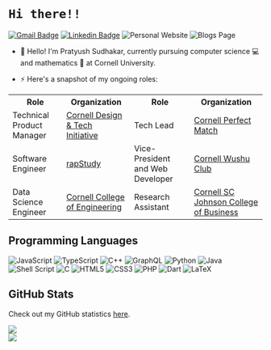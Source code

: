 # `Hi there!!`
[![Gmail Badge](https://img.shields.io/badge/-Gmail-c14438?style=flat-square&logo=Gmail&logoColor=white&link=mailto:ps2245@cornell.edu)](mailto:me@pratyushsudhakar.com) 
[![Linkedin Badge](https://img.shields.io/badge/-Linkedin-4169E1?style=flat-square&logo=Linkedin&logoColor=white&&link=https://www.linkedin.com/in/pratyushsudhakar/)](https://www.linkedin.com/in/pratyushsudhakar/)
![Personal Website](https://img.shields.io/badge/-Website-red?style=flat-square&color=%23FF8800&link=https%3A%2F%2Fpratyushsudhakar.com%2F)
![Blogs Page](https://img.shields.io/badge/-Blogs-red?style=flat-square&color=%2#D1AB66&link=https%3A%2F%2Fprivate.pratyushsudhakar.com%2F)

- 👋 Hello! I'm Pratyush Sudhakar, currently pursuing computer science :computer: and mathematics :abacus: at Cornell University.

- ⚡ Here's a snapshot of my ongoing roles:

<table width="100vw">
  <tr>
    <th>Role</th>
    <th>Organization</th>
    <th>Role</th>
    <th>Organization</th>
  </tr>
  <tr>
    <td>Technical Product Manager</td>
    <td><a href="https://www.cornelldti.org/">Cornell Design & Tech Initiative</a></td>
    <td>Tech Lead</td>
    <td><a href="https://perfectmatch.ai/">Cornell Perfect Match</a></td>
  </tr>
  <tr>
    <td>Software Engineer</td>
    <td><a href="https://rapstudy.com/">rapStudy</a></td>
    <td>Vice-President and Web Developer</td>
    <td><a href="https://cornellwushu.github.io/">Cornell Wushu Club</a></td>
  </tr>
  <tr>
    <td>Data Science Engineer</td>
    <td><a href="https://strategicplan.engineering.cornell.edu/community/innovation-entrepreneurship/">Cornell College of Engineering</a></td>
    <td>Research Assistant</td>
    <td><a href="https://business.cornell.edu/">Cornell SC Johnson College of Business</a></td>
  </tr>
</table>

## Programming Languages
![JavaScript](https://img.shields.io/badge/-JavaScript-%23323330?style=for-the-badge&logo=javascript&logoColor=%23F7DF1E)
![TypeScript](https://img.shields.io/badge/-TypeScript-%23007ACC?style=for-the-badge&logo=typescript&logoColor=white)
![C++](https://img.shields.io/badge/-C++-%2300599C?style=for-the-badge&logo=c%2B%2B&logoColor=white)
![GraphQL](https://img.shields.io/badge/-GraphQL-E10098?style=for-the-badge&logo=graphql&logoColor=white)
![Python](https://img.shields.io/badge/-Python-3670A0?style=for-the-badge&logo=python&logoColor=ffdd54)
![Java](https://img.shields.io/badge/-Java-%23ED8B00.svg?style=for-the-badge&logo=java&logoColor=white)
![Shell Script](https://img.shields.io/badge/-Shell_Script-%23121011.svg?style=for-the-badge&logo=gnu-bash&logoColor=white)
![C](https://img.shields.io/badge/-C-%2300599C.svg?style=for-the-badge&logo=c&logoColor=white)
![HTML5](https://img.shields.io/badge/-HTML5-%23E34F26.svg?style=for-the-badge&logo=html5&logoColor=white)
![CSS3](https://img.shields.io/badge/-CSS3-%231572B6.svg?style=for-the-badge&logo=css3&logoColor=white)
![PHP](https://img.shields.io/badge/-PHP-%23777BB4.svg?style=for-the-badge&logo=php&logoColor=white)
![Dart](https://img.shields.io/badge/dart-%230175C2.svg?style=for-the-badge&logo=dart&logoColor=white)
![LaTeX](https://img.shields.io/badge/latex-%23008080.svg?style=for-the-badge&logo=latex&logoColor=white)

## GitHub Stats
Check out my GitHub statistics [here](https://www.githubtrends.io/wrapped/pratyush1712). 

<div style="display:flex;flex-direction:column;">
  <img src="https://api.githubtrends.io/user/svg/pratyush1712/repos?time_range=one_year&loc_metric=changed&theme=dark">
  <img src = "https://api.githubtrends.io/user/svg/pratyush1712/langs?time_range=one_year&include_private=True&loc_metric=changed&theme=dark">
</div>
